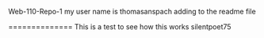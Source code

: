 Web-110-Repo-1
my user name is thomasanspach adding to the readme file

==============
This is a test to see how this works silentpoet75
